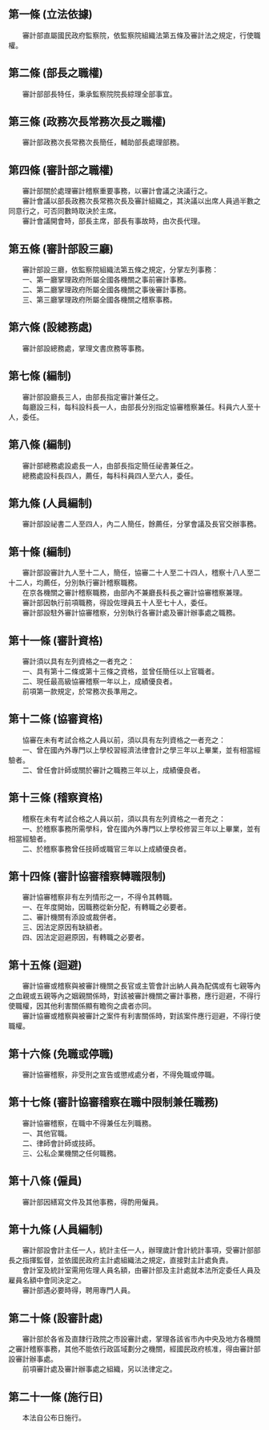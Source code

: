 第一條 (立法依據)
-----------------
　　審計部直屬國民政府監察院，依監察院組織法第五條及審計法之規定，行使職權。  


第二條 (部長之職權)
-------------------
　　審計部部長特任，秉承監察院院長綜理全部事宜。  


第三條 (政務次長常務次長之職權)
-------------------------------
　　審計部政務次長常務次長簡任，輔助部長處理部務。  


第四條 (審計部之職權)
---------------------
　　審計部關於處理審計稽察重要事務，以審計會議之決議行之。  
　　審計會議以部長政務次長常務次長及審計組織之，其決議以出席人員過半數之同意行之，可否同數時取決於主席。  
　　審計會議開會時，部長主席，部長有事故時，由次長代理。  


第五條 (審計部設三廳)
---------------------
　　審計部設三廳，依監察院組織法第五條之規定，分掌左列事務：  
　　一、第一廳掌理政府所屬全國各機關之事前審計事務。  
　　二、第二廳掌理政府所屬全國各機關之事後審計事務。  
　　三、第三廳掌理政府所屬全國各機關之稽察事務。  


第六條 (設總務處)
-----------------
　　審計部設總務處，掌理文書庶務等事務。  


第七條 (編制)
-------------
　　審計部設廳長三人，由部長指定審計兼任之。  
　　每廳設三科，每科設科長一人，由部長分別指定協審稽察兼任。科員六人至十人，委任。  


第八條 (編制)
-------------
　　審計部總務處設處長一人，由部長指定簡任祕書兼任之。  
　　總務處設科長四人，薦任，每科科員四人至六人，委任。  


第九條 (人員編制)
-----------------
　　審計部設祕書二人至四人，內二人簡任，餘薦任，分掌會議及長官交辦事務。  


第十條 (編制)
-------------
　　審計部設審計九人至十二人，簡任，協審二十人至二十四人，稽察十八人至二十二人，均薦任，分別執行審計稽察職務。  
　　在京各機關之審計稽察職務，由部內不兼廳長科長之審計協審稽察兼理。  
　　審計部因執行前項職務，得設佐理員五十人至七十人，委任。  
　　審計部設駐外審計協審稽察，分別執行各審計處及審計辦事處之職務。  


第十一條 (審計資格)
-------------------
　　審計須以具有左列資格之一者充之：  
　　一、具有第十二條或第十三條之資格，並曾任簡任以上官職者。  
　　二、現任最高級協審稽察一年以上，成績優良者。  
　　前項第一款規定，於常務次長準用之。  


第十二條 (協審資格)
-------------------
　　協審在未有考試合格之人員以前，須以具有左列資格之一者充之：  
　　一、曾在國內外專門以上學校習經濟法律會計之學三年以上畢業，並有相當經驗者。  
　　二、曾任會計師或關於審計之職務三年以上，成績優良者。  


第十三條 (稽察資格)
-------------------
　　稽察在未有考試合格之人員以前，須以具有左列資格之一者充之：  
　　一、於稽察事務所需學科，曾在國內外專門以上學校修習三年以上畢業，並有相當經驗者。  
　　二、於稽察事務曾任技師或職官三年以上成績優良者。  


第十四條 (審計協審稽察轉職限制)
-------------------------------
　　審計協審稽察非有左列情形之一，不得令其轉職。  
　　一、在年度開始，因職務從新分配，有轉職之必要者。  
　　二、審計機關有添設或裁併者。  
　　三、因法定原因有缺額者。  
　　四、因法定迴避原因，有轉職之必要者。  


第十五條 (迴避)
---------------
　　審計協審或稽察與被審計機關之長官或主管會計出納人員為配偶或有七親等內之血親或五親等內之姻親關係時，對該被審計機關之審計事務，應行迴避，不得行使職權，因其他利害關係顯有瞻徇之虞者亦同。  
　　審計協審或稽察與被審計之案件有利害關係時，對該案件應行迴避，不得行使職權。  


第十六條 (免職或停職)
---------------------
　　審計協審稽察，非受刑之宣告或懲戒處分者，不得免職或停職。  


第十七條 (審計協審稽察在職中限制兼任職務)
-----------------------------------------
　　審計協審稽察，在職中不得兼任左列職務。  
　　一、其他官職。  
　　二、律師會計師或技師。  
　　三、公私企業機關之任何職務。  


第十八條 (僱員)
---------------
　　審計部因繕寫文件及其他事務，得酌用僱員。  


第十九條 (人員編制)
-------------------
　　審計部設會計主任一人，統計主任一人，辦理歲計會計統計事項，受審計部部長之指揮監督，並依國民政府主計處組織法之規定，直接對主計處負責。  
　　會計室及統計室需用佐理人員名額，由審計部及主計處就本法所定委任人員及雇員名額中會同決定之。  
　　審計部遇必要時得，聘用專門人員。  


第二十條 (設審計處)
-------------------
　　審計部於各省及直隸行政院之市設審計處，掌理各該省市內中央及地方各機關之審計稽察事務，其他不能依行政區域劃分之機關，經國民政府核准，得由審計部設審計辦事處。  
　　前項審計處及審計辦事處之組織，另以法律定之。  


第二十一條 (施行日)
-------------------
　　本法自公布日施行。